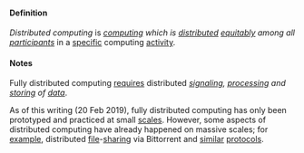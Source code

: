 #### Definition

*Distributed computing* is *[computing](https://github.com/gcassel/Modular-Organizing-Terminology/blob/master/terms/compute.md) which is [distributed](https://github.com/gcassel/Modular-Organizing-Terminology/blob/master/terms/distribute.md) [equitably](https://github.com/gcassel/Modular-Organizing-Terminology/blob/master/terms/equity.md) among all [participants](https://github.com/gcassel/Modular-Organizing-Terminology/blob/master/terms/participate.md)* in a [specific](https://github.com/gcassel/Modular-Organizing-Terminology/blob/master/terms/specific.md) computing [activity](https://github.com/gcassel/Modular-Organizing-Terminology/blob/master/terms/activity.md).

#### Notes

Fully distributed computing [requires](https://github.com/gcassel/Modular-Organizing-Terminology/blob/master/terms/require.md) distributed *[signaling](https://github.com/gcassel/Modular-Organizing-Terminology/blob/master/terms/signal.md), [processing](https://github.com/gcassel/Modular-Organizing-Terminology/blob/master/terms/process.md) and [storing](https://github.com/gcassel/Modular-Organizing-Terminology/blob/master/terms/store.md) of [data](https://github.com/gcassel/Modular-Organizing-Terminology/blob/master/terms/data.md)*.

As of this writing (20 Feb 2019), fully distributed computing has only been prototyped and practiced at small [scales](https://github.com/gcassel/Modular-Organization-Terminology/blob/master/terms/scale.md). However, some aspects of distributed computing have already happened on massive scales; for [example](https://github.com/gcassel/Modular-Organizing-Terminology/blob/master/terms/example.md), distributed [file](https://github.com/gcassel/Modular-Organizing-Terminology/blob/master/terms/file.md)-[sharing](https://github.com/gcassel/Modular-Organizing-Terminology/blob/master/terms/share.md) via Bittorrent and [similar](https://github.com/gcassel/Modular-Organization-Terminology/blob/master/terms/similar.md) [protocols](https://github.com/gcassel/Modular-Organizing-Terminology/blob/master/terms/protocol.md).

